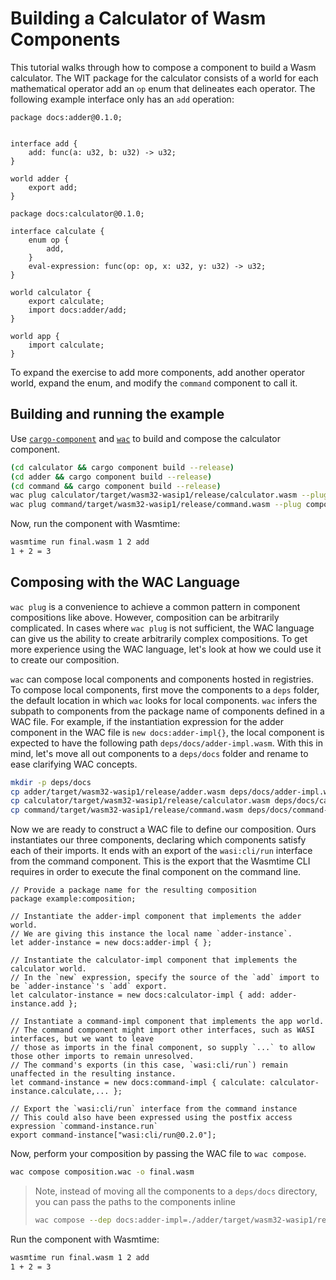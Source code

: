 # Building a Calculator of Wasm Components

This tutorial walks through how to compose a component to build a Wasm calculator.
The WIT package for the calculator consists of a world for each mathematical operator
add an `op` enum that delineates each operator. The following example interface only
has an `add` operation:

```wit adder
package docs:adder@0.1.0;


interface add {
    add: func(a: u32, b: u32) -> u32;
}

world adder {
    export add;
}
```

```wit calculator
package docs:calculator@0.1.0;

interface calculate {
    enum op {
        add,
    }
    eval-expression: func(op: op, x: u32, y: u32) -> u32;
}

world calculator {
    export calculate;
    import docs:adder/add;
}

world app {
    import calculate;
}
```


To expand the exercise to add more components, add another operator world, expand the enum, and modify the `command` component to call it.

## Building and running the example

Use [`cargo-component`](https://github.com/bytecodealliance/cargo-component) and [`wac`](https://github.com/bytecodealliance/wac) to build and compose the calculator component.

```sh
(cd calculator && cargo component build --release)
(cd adder && cargo component build --release)
(cd command && cargo component build --release)
wac plug calculator/target/wasm32-wasip1/release/calculator.wasm --plug adder/target/wasm32-wasip1/release/adder.wasm -o composed.wasm
wac plug command/target/wasm32-wasip1/release/command.wasm --plug composed.wasm -o final.wasm
```

Now, run the component with Wasmtime:

```sh
wasmtime run final.wasm 1 2 add
1 + 2 = 3
```

## Composing with the WAC Language

`wac plug` is a convenience to achieve a common pattern in component compositions like above. However, composition can be arbitrarily complicated. In cases where `wac plug` is not sufficient, the WAC language can give us the ability to create arbitrarily complex compositions. To get more experience using the WAC language, let's look at how we could use it to create our composition.

`wac` can compose local components and components hosted in registries. To compose local components, first move the components to a `deps` folder, the default location in which `wac` looks for local components. `wac` infers the subpath to components from the package name of components defined in a WAC file. For example, if the instantiation expression for the adder component in the WAC file is `new docs:adder-impl{}`, the local component is expected to have the following path `deps/docs/adder-impl.wasm`. With this in mind, let's move all out components to a `deps/docs` folder and rename to ease clarifying WAC concepts.

```sh
mkdir -p deps/docs
cp adder/target/wasm32-wasip1/release/adder.wasm deps/docs/adder-impl.wasm
cp calculator/target/wasm32-wasip1/release/calculator.wasm deps/docs/calculator-impl.wasm
cp command/target/wasm32-wasip1/release/command.wasm deps/docs/command-impl.wasm
```

Now we are ready to construct a WAC file to define our composition. Ours instantiates our three components, declaring
which components satisfy each of their imports. It ends with an export of the `wasi:cli/run` interface from the command component. This is the export that the Wasmtime CLI requires in order to execute the final component on the command line.

```wac
// Provide a package name for the resulting composition
package example:composition;

// Instantiate the adder-impl component that implements the adder world.
// We are giving this instance the local name `adder-instance`.
let adder-instance = new docs:adder-impl { };

// Instantiate the calculator-impl component that implements the calculator world.
// In the `new` expression, specify the source of the `add` import to be `adder-instance`'s `add` export.  
let calculator-instance = new docs:calculator-impl { add: adder-instance.add };

// Instantiate a command-impl component that implements the app world.
// The command component might import other interfaces, such as WASI interfaces, but we want to leave  
// those as imports in the final component, so supply `...` to allow those other imports to remain unresolved.  
// The command's exports (in this case, `wasi:cli/run`) remain unaffected in the resulting instance.
let command-instance = new docs:command-impl { calculate: calculator-instance.calculate,... };

// Export the `wasi:cli/run` interface from the command instance
// This could also have been expressed using the postfix access expression `command-instance.run`
export command-instance["wasi:cli/run@0.2.0"];
```

Now, perform your composition by passing the WAC file to `wac compose`.

```sh
wac compose composition.wac -o final.wasm 
```

> Note, instead of moving all the components to a `deps/docs` directory, you can pass the paths to the components inline
> ```sh
> wac compose --dep docs:adder-impl=./adder/target/wasm32-wasip1/release/adder.wasm  --dep docs:calculator-impl=./calculator/target/wasm32-wasip1/release/calculator.wasm --dep docs:command-impl=./command/target/wasm32-wasip1/release/command.wasm  -o final.wasm composition.wac
> ```

Run the component with Wasmtime:

```sh
wasmtime run final.wasm 1 2 add
1 + 2 = 3
```
